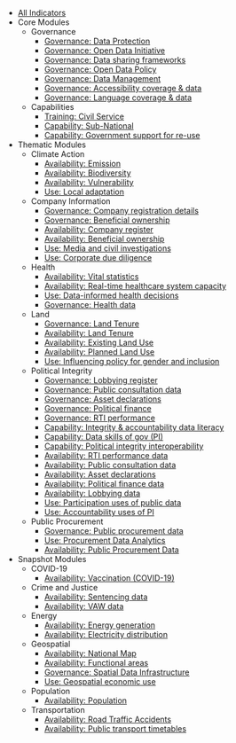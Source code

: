 * [All Indicators](index.md)
* Core Modules
    * Governance 
        * [Governance: Data Protection](../indicators/G.GOVERNANCE.DPL.md)
        * [Governance: Open Data Initiative](../indicators/G.GOVERNANCE.ODINIT.md)
        * [Governance: Data sharing frameworks](../indicators/G.GOVERNANCE.DATASHARING.md)
        * [Governance: Open Data Policy](../indicators/G.GOVERNANCE.ODPOLICY.md)
        * [Governance: Data Management](../indicators/G.GOVERNANCE.DATAMANAGE.md)
        * [Governance: Accessibility coverage & data](../indicators/G.GOVERNANCE.ACCESSIBILITY.md)
        * [Governance: Language coverage & data](../indicators/G.GOVERNANCE.LANG.md)
    * Capabilities 
        * [Training: Civil Service](../indicators/C.CAPABILITIES.TRAIN.md)
        * [Capability: Sub-National](../indicators/C.CAPABILITIES.SUBNAT.md)
        * [Capability: Government support for re-use](../indicators/C.CAPABILITIES.GOVSUPPORT.md)
* Thematic Modules 
    * Climate Action 
        * [Availability: Emission](../indicators/A.CLIMATE.EMI.md)
        * [Availability: Biodiversity](../indicators/A.CLIMATE.BIO.md)
        * [Availability: Vulnerability](../indicators/A.CLIMATE.VUL.md)
        * [Use: Local adaptation ](../indicators/U.CLIMATE.ADAPT.md)
    * Company Information 
        * [Governance: Company registration details](../indicators/G.COMPANY.REG.md)
        * [Governance: Beneficial ownership](../indicators/G.COMPANY.BOT.md)
        * [Availability: Company register](../indicators/A.COMPANY.REG.md)
        * [Availability: Beneficial ownership ](../indicators/A.COMPANY.BOT.md)
        * [Use: Media and civil investigations](../indicators/U.COMPANY.MEDIA.md)
        * [Use: Corporate due diligence](../indicators/U.COMPANY.DUEDIL.md)
    * Health 
        * [Availability: Vital statistics](../indicators/A.HEALTH.CRVS.md)
        * [Availability: Real-time healthcare system capacity](../indicators/A.HEALTH.RTC.md)
        * [Use: Data-informed health decisions](../indicators/U.HEALTH.DECISIONS.md)
        * [Governance: Health data](../indicators/G.HEALTH.HEA.md)
    * Land 
        * [Governance: Land Tenure](../indicators/G.LAND.TENURE.md)
        * [Availability: Land Tenure](../indicators/A.LAND.TENURE.md)
        * [Availability: Existing Land Use](../indicators/A.LAND.ELU.md)
        * [Availability: Planned Land Use](../indicators/A.LAND.PLU.md)
        * [Use: Influencing policy for gender and inclusion](../indicators/U.LAND.GENDERINCLUSION.md)
    * Political Integrity 
        * [Governance: Lobbying register](../indicators/G.PI.LOBBY.md)
        * [Governance: Public consultation data](../indicators/G.PI.PUBCON.md)
        * [Governance: Asset declarations](../indicators/G.PI.IAD.md)
        * [Governance: Political finance](../indicators/G.PI.POLFIN.md)
        * [Governance: RTI performance](../indicators/G.PI.RTI.md)
        * [Capability: Integrity & accountability data literacy](../indicators/C.PI.CAP-DL.md)
        * [Capability: Data skills of gov (PI)](../indicators/C.PI.GOVSKILLS.md)
        * [Capability: Political integrity interoperability](../indicators/C.PI.INTEROP.md)
        * [Availability: RTI performance data](../indicators/A.PI.RTI.md)
        * [Availability: Public consultation data](../indicators/A.PI.PUBCON.md)
        * [Availability: Asset declarations](../indicators/A.PI.IAD.md)
        * [Availability: Political finance data](../indicators/A.PI.POLFIN.md)
        * [Availability: Lobbying data](../indicators/A.PI.LOBBY.md)
        * [Use: Participation uses of public data](../indicators/U.PI.PARTICIPATION.md)
        * [Use: Accountability uses of PI](../indicators/U.PI.ACCOUNT.md)
    * Public Procurement 
        * [Governance: Public procurement data](../indicators/G.PROCUREMENT.OC.md)
        * [Use: Procurement Data Analytics](../indicators/U.PROCUREMENT.ANALYTICS.md)
        * [Availability: Public Procurement Data](../indicators/A.PROCUREMENT.OC.md)
* Snapshot Modules
    * COVID-19 
        * [Availability: Vaccination (COVID-19)](../indicators/A.COVID.VAC.md)
    * Crime and Justice 
        * [Availability: Sentencing data](../indicators/A.JUSTICE.SENTENCE.md)
        * [Availability: VAW data](../indicators/A.JUSTICE.VAW.md)
    * Energy 
        * [Availability: Energy generation](../indicators/A.ENERGY.GEN.md)
        * [Availability: Electricity distribution](../indicators/A.ENERGY.DIST.md)
    * Geospatial 
        * [Availability: National Map](../indicators/A.GEO.MAP.md)
        * [Availability: Functional areas](../indicators/A.GEO.FUNC.md)
        * [Governance: Spatial Data Infrastructure](../indicators/G.GEO.SDI.md)
        * [Use: Geospatial economic use](../indicators/U.GEO.ECON.md)
    * Population
        * [Availability: Population](../indicators/A.POPULATION.POPULATION.md)
    * Transportation 
        * [Availability: Road Traffic Accidents](../indicators/A.TRANSPORTATION.RTA.md)
        * [Availability: Public transport timetables](../indicators/A.TRANSPORTATION.TRANSIT.md)

